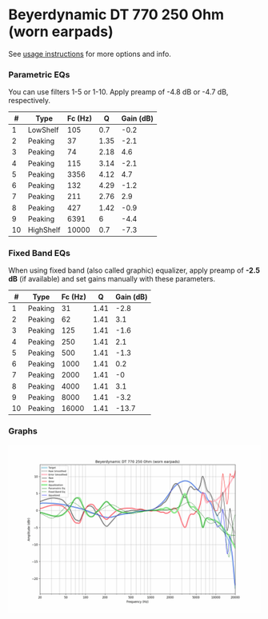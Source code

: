 # Beyerdynamic DT 770 250 Ohm (worn earpads)
See [usage instructions](https://github.com/jaakkopasanen/AutoEq#usage) for more options and info.

### Parametric EQs
You can use filters 1-5 or 1-10. Apply preamp of -4.8 dB or -4.7 dB, respectively.

|   # | Type      |   Fc (Hz) |    Q |   Gain (dB) |
|-----|-----------|-----------|------|-------------|
|   1 | LowShelf  |       105 | 0.7  |        -0.2 |
|   2 | Peaking   |        37 | 1.35 |        -2.1 |
|   3 | Peaking   |        74 | 2.18 |         4.6 |
|   4 | Peaking   |       115 | 3.14 |        -2.1 |
|   5 | Peaking   |      3356 | 4.12 |         4.7 |
|   6 | Peaking   |       132 | 4.29 |        -1.2 |
|   7 | Peaking   |       211 | 2.76 |         2.9 |
|   8 | Peaking   |       427 | 1.42 |        -0.9 |
|   9 | Peaking   |      6391 | 6    |        -4.4 |
|  10 | HighShelf |     10000 | 0.7  |        -7.3 |

### Fixed Band EQs
When using fixed band (also called graphic) equalizer, apply preamp of **-2.5 dB** (if available) and set gains manually with these parameters.

|   # | Type    |   Fc (Hz) |    Q |   Gain (dB) |
|-----|---------|-----------|------|-------------|
|   1 | Peaking |        31 | 1.41 |        -2.8 |
|   2 | Peaking |        62 | 1.41 |         3.1 |
|   3 | Peaking |       125 | 1.41 |        -1.6 |
|   4 | Peaking |       250 | 1.41 |         2.1 |
|   5 | Peaking |       500 | 1.41 |        -1.3 |
|   6 | Peaking |      1000 | 1.41 |         0.2 |
|   7 | Peaking |      2000 | 1.41 |        -0   |
|   8 | Peaking |      4000 | 1.41 |         3.1 |
|   9 | Peaking |      8000 | 1.41 |        -3.2 |
|  10 | Peaking |     16000 | 1.41 |       -13.7 |

### Graphs
![](./Beyerdynamic%20DT%20770%20250%20Ohm%20(worn%20earpads).png)
